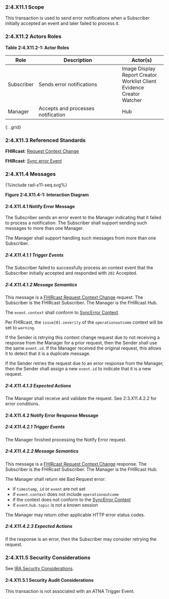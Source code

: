 ### 2:4.X11.1 Scope

This transaction is used to send error notifications when a Subscriber initially accepted an event and later failed to process it.

### 2:4.X11.2 Actors Roles

**Table 2:4.X11.2-1: Actor Roles**

| Role | Description | Actor(s) |
|------|-------------|----------|
| Subscriber | Sends error notifications | Image Display<br>Report Creator<br>Worklist Client<br>Evidence Creator<br>Watcher |
| Manager | Accepts and processes notification | Hub |
{: .grid}

### 2:4.X11.3 Referenced Standards

**FHIRcast**: [Request Context Change](https://build.fhir.org/ig/HL7/fhircast-docs/2-6-RequestContextChange.html#request-context-change)

**FHIRcast**: [Sync error Event](https://build.fhir.org/ig/HL7/fhircast-docs/3-2-1-syncerror.html)

### 2:4.X11.4 Messages

<div>
{%include rad-x11-seq.svg%}
</div>

<div style="clear: left"/>

**Figure 2:4.X11.4-1: Interaction Diagram**

#### 2:4.X11.4.1 Notify Error Message

The Subscriber sends an error event to the Manager indicating that it failed to process a notification. The Subscriber shall support sending such messages to more than one Manager.

The Manager shall support handling such messages from more than one Subscriber. 

##### 2:4.X11.4.1.1 Trigger Events

The Subscriber failed to successfully process an context event that the Subscriber initially accepted and responded with `202` Accepted.

##### 2:4.X11.4.1.2 Message Semantics

This message is a [FHIRcast Request Context Change](https://build.fhir.org/ig/HL7/fhircast-docs/2-6-RequestContextChange.html#request-context-change-body) request. The Subscriber is the FHIRcast Subscriber. The Manager is the FHIRcast Hub.

The `event.context` shall conform to [SyncError Context](https://build.fhir.org/ig/HL7/fhircast-docs/3-2-1-syncerror.html#context).

Per FHIRcast, the `issue[0].severity` of the `operationoutcome` context will be set to `warning`.

If the Sender is retrying this context change request due to not receiving a response from the Manager for a prior request, then the Sender shall use the same `event.id`. If the Manager received the original request, this allows it to detect that it is a duplicate message.

If the Sender retries the request due to an error response from the Manager, then the Sender shall assign a new `event.id` to indicate that it is a new request.

##### 2:4.X11.4.1.3 Expected Actions

The Manager shall receive and validate the request. See 2:3.X11.4.2.2 for error conditions.

#### 2:4.X11.4.2 Notify Error Response Message

##### 2:4.X11.4.2.1 Trigger Events

The Manager finished processing the Notify Error request.

##### 2:4.X11.4.2.2 Message Semantics

This message is a [FHIRcast Request Context Change](https://build.fhir.org/ig/HL7/fhircast-docs/2-6-RequestContextChange.html#request-context-change-body) response. The Subscriber is the FHIRcast Subscriber. The Manager is the FHIRcast Hub.

The Manager shall return `400` Bad Request error:
- if `timestamp`, `id` or `event` are not set
- if `event.context` does not include `operationoutcome`
- if the context does not conform to the [SyncError Context](https://build.fhir.org/ig/HL7/fhircast-docs/3-2-1-syncerror.html#context)
- if `event`.`hub.topic` is not a known session

The Manager may return other applicable HTTP error status codes.

##### 2:4.X11.4.2.3 Expected Actions

If the response is an error, then the Subscriber may consider retrying the request.

### 2:4.X11.5 Security Considerations

See [IRA Security Considerations](volume-1.html#1xx5-ira-security-considerations).

#### 2:4.X11.5.1 Security Audit Considerations

This transaction is not associated with an ATNA Trigger Event.
